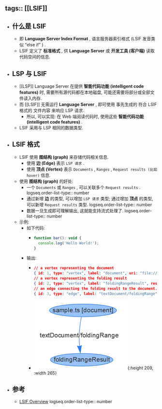 tags:: [[LSIF]]
---

- ## 什么是 LSIF
	- 即 **Language Server Index Format** , 语言服务器索引格式 (LSIF 发音类似 “else if” ) .
	- LSIF 定义了 **标准格式** , 供 **Language Server** 或 **开发工具 (客户端)** 读取代码空间的信息.
- ## LSP 与 LSIF
	- [[LSP]] Language Server 在提供 **智能代码功能 (intelligent code features)** 时, 需要所有源代码都在本地磁盘, 可能还需要将部分或全部文件读入内存.
	- 而 [[LSIF]] 无需运行 **Language Server** , 即可使用 事先生成的 符合 LSIF 格式的 文件内容 来响应 LSP 请求.
		- 所以, 可以实现: 在 Web 端阅读代码时, 使用这些 **智能代码功能 (intelligent code features)** .
	- LSIF 采用与 LSP 相同的数据类型.
- ## LSIF 格式
	- LSIF 使用 **图结构 (graph)** 来存储代码相关信息.
		- 使用 **边 (Edge)** 表示 `LSP 请求` .
		- 使用 **顶点 (Vertex)** 表示 `Documents` , `Ranges` , `Request results (比如 hover)` 信息.
	- 使用 **图结构 (graph)** 的好处:
		- 一个 `Documents` 或 `Ranges` , 可以关联多个 `Request results` .
		  logseq.order-list-type:: number
		- 通过新增 **边** 的类型, 可以增加 `LSP 请求` 类型; 通过增加 **顶点** 的类型, 可以新增  `Request results` 类型.
		  logseq.order-list-type:: number
		- 数据一旦生成即可理解输出, 这就能支持流式处理了.
		  logseq.order-list-type:: number
	- 示例:
		- 如下代码:
			- ``` js
			  function bar(): void {
			    console.log('Hello World!');
			  }
			  ```
		- 输出:
			- ``` json
			  // a vertex representing the document
			  { id: 1, type: "vertex", label: "document", uri: "file:///Users/username/sample.ts", languageId: "typescript" }
			  // a vertex representing the folding result
			  { id: 2, type: "vertex", label: "foldingRangeResult", result: [ { startLine: 0, startCharacter: 20, endLine: 2, endCharacter: 1 } ] }
			  // an edge connecting the folding result to the document.
			  { id: 3, type: "edge", label: "textDocument/foldingRange", outV: 1, inV: 2 }
			  ```
			- ![image.png](../assets/image_1761323340925_0.png){:height 209, :width 265}
- ## 参考
	- [LSIF Overview](https://microsoft.github.io/language-server-protocol/overviews/lsif/overview/)
	  logseq.order-list-type:: number